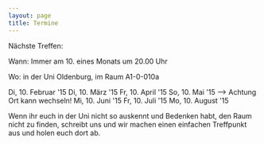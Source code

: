```yaml
---
layout: page
title: Termine
---
```


Nächste Treffen:

Wann: Immer am 10. eines Monats um  20.00 Uhr

Wo: in der Uni Oldenburg, im Raum A1-0-010a

Di, 10. Februar '15
Di, 10. März '15
Fr, 10. April '15
So, 10. Mai '15  --> Achtung Ort kann wechseln!
Mi, 10. Juni '15
Fr, 10. Juli '15
Mo, 10. August '15

Wenn ihr euch in der Uni nicht so auskennt und Bedenken habt, den Raum nicht zu finden, schreibt uns und wir machen einen einfachen Treffpunkt aus und holen euch dort ab.